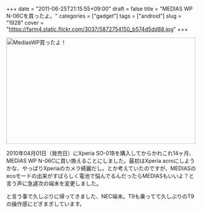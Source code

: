 +++
date = "2011-06-25T21:15:55+09:00"
draft = false
title = "MEDIAS WP N-06Cを買ったよ。"
categories = ["gadget"]
tags = ["android"]
slug = "1928"
cover = "https://farm4.static.flickr.com/3037/5872754150_b574d5dd88.jpg"
+++

<a href="https://www.flickr.com/photos/keruru/5872754150/" title="MediasWP買ったよ！ by けるる, on Flickr"><img src="https://farm4.static.flickr.com/3037/5872754150_b574d5dd88.jpg" width="500" height="281" alt="MediasWP買ったよ！"/></a>

2010年04月01日（発売日）にXperia SO-01Bを購入してからかれこれ14ヶ月、MEDIAS WP N-06Cに買い換えることにしました。最初はXperia acroにしようかな、やっぱりXperiaのカメラ綺麗だし。とか考えていたのですが、MEDIASのecoモードの出来がすばらしく電池で悩んでるんだったらMEDIASもいいよ？と言う声に急遽次の端末を変更しました。

と言う事で久しぶりに帰ってきました、NEC端末。T9も乗ってて久しぶりのT9の操作感にどぎまぎしています。

